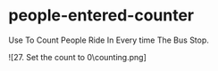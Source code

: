 # people-entered-counter
Use To Count People Ride In Every time The Bus Stop.

![27. Set the count to 0\counting.png]
